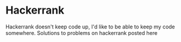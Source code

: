 # Hackerrank
Hackerrank doesn't keep code up, I'd like to be able to keep my code somewhere. Solutions to problems on hackerrank posted here
